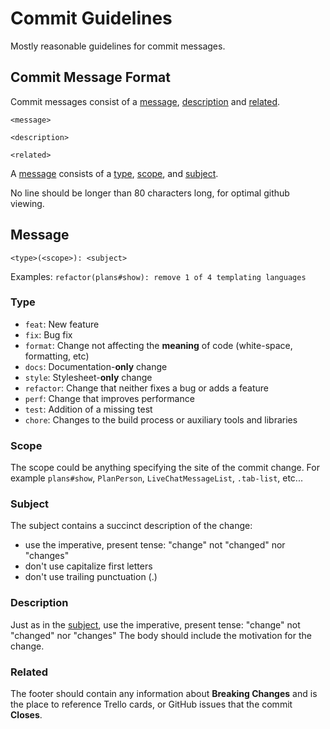 # Commit Guidelines
Mostly reasonable guidelines for commit messages.

## Commit Message Format
Commit messages consist of a [message](#message), [description](#description)
and [related](#related).

```
<message>

<description>

<related>
```

A [message](#message) consists of a [type](#type), [scope](#scope), and
[subject](#subject).

No line should be longer than 80 characters long, for optimal github viewing.

## Message
```
<type>(<scope>): <subject>
```

Examples: `refactor(plans#show): remove 1 of 4 templating languages`

### Type
* `feat`: New feature
* `fix`: Bug fix
* `format`: Change not affecting the **meaning** of code (white-space, formatting, etc)
* `docs`: Documentation-**only** change
* `style`: Stylesheet-**only** change
* `refactor`: Change that neither fixes a bug or adds a feature
* `perf`: Change that improves performance
* `test`: Addition of a missing test
* `chore`: Changes to the build process or auxiliary tools and libraries

### Scope
The scope could be anything specifying the site of the commit change. For
example `plans#show`, `PlanPerson`, `LiveChatMessageList`, `.tab-list`, etc...

### Subject
The subject contains a succinct description of the change:

* use the imperative, present tense: "change" not "changed" nor "changes"
* don't use capitalize first letters
* don't use trailing punctuation (.)

### Description
Just as in the [subject](#subject), use the imperative, present tense: "change"
not "changed" nor "changes" The body should include the motivation for the
change.

### Related
The footer should contain any information about **Breaking Changes** and is the
place to reference Trello cards, or GitHub issues that the commit **Closes**.